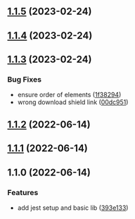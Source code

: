 

## [1.1.5](https://github.com/boredland/saferound/compare/1.1.4...1.1.5) (2023-02-24)

## [1.1.4](https://github.com/boredland/saferound/compare/1.1.3...1.1.4) (2023-02-24)

## [1.1.3](https://github.com/boredland/saferound/compare/1.1.2...1.1.3) (2023-02-24)


### Bug Fixes

* ensure order of elements ([1f38294](https://github.com/boredland/saferound/commit/1f382943a64f2d9274f233213c60dae10a8962c8))
* wrong download shield link ([00dc951](https://github.com/boredland/saferound/commit/00dc951057e996f087e8c2f0997aa6a3af92a278))

## [1.1.2](https://github.com/boredland/saferound/compare/1.1.1...1.1.2) (2022-06-14)

## [1.1.1](https://github.com/boredland/saferound/compare/1.1.0...1.1.1) (2022-06-14)

## 1.1.0 (2022-06-14)


### Features

* add jest setup and basic lib ([393e133](https://github.com/boredland/saferound/commit/393e133e42fe6806952d06648873d681d1bb606e))